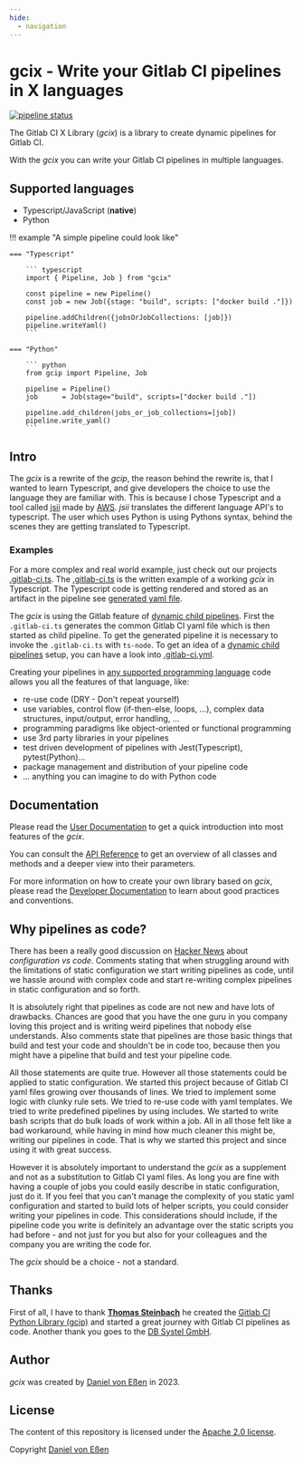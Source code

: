 ```yaml
---
hide:
  - navigation
---
```

# gcix - Write your Gitlab CI pipelines in X languages

[![pipeline status](https://gitlab.com/gcix/gcix/badges/main/pipeline.svg)](https://gitlab.com/gcix/gcix/-/commits/main)

The Gitlab CI X Library (*gcix*) is a library to create dynamic pipelines for Gitlab CI.
<!--
[User Documentation](https://dbsystel.gitlab.io/gitlab-ci-python-library/user/index.html) | [API Reference](https://dbsystel.gitlab.io/gitlab-ci-python-library/api/`gcix`/index.html) | [Developer Documentation](https://dbsystel.gitlab.io/gitlab-ci-python-library/developer/index.html) | [PyPI](https://pypi.org/project/`gcix`/) | [Docker Hub](https://hub.docker.com/r/thomass/`gcix`) -->

With the *gcix* you can write your Gitlab CI pipelines in multiple languages.

## Supported languages

* Typescript/JavaScript (**native**)
* Python

!!! example "A simple pipeline could look like"

    === "Typescript"

        ``` typescript
        import { Pipeline, Job } from "gcix"

        const pipeline = new Pipeline()
        const job = new Job({stage: "build", scripts: ["docker build ."]})

        pipeline.addChildren({jobsOrJobCollections: [job]})
        pipeline.writeYaml()
        ```

    === "Python"

        ``` python
        from gcip import Pipeline, Job

        pipeline = Pipeline()
        job      = Job(stage="build", scripts=["docker build ."])

        pipeline.add_children(jobs_or_job_collections=[job])
        pipeline.write_yaml()
        ```

## Intro

The *gcix* is a rewrite of the *gcip*, the reason behind the rewrite is, that I wanted to learn Typescript, and give
developers the choice to use the language they are familiar with. This is because I chose Typescript and a tool called [jsii][10] made by [AWS][11].
*jsii* translates the different language API's to typescript. The user which uses Python is using Pythons syntax, behind the scenes they are getting
translated to Typescript.

### Examples

For a more complex and real world example, just check out our projects [.gitlab-ci.ts][1]. The [.gitlab-ci.ts][1] is the written example of a working *gcix* in Typescript. The Typescript code is getting rendered and stored as an artifact in the pipeline see [generated yaml file][2].

The *gcix* is using the Gitlab feature of [dynamic child pipelines][3]. First the `.gitlab-ci.ts` generates the common Gitlab CI yaml file which is then started as child pipeline. To get the generated pipeline it is necessary to invoke the `.gitlab-ci.ts` with `ts-node`. To get an idea of a [dynamic child pipelines][3] setup, you can have a look into [.gitlab-ci.yml][4].

Creating your pipelines in [any supported programming language](#supported-languages) code allows you all the features of that language, like:

* re-use code (DRY - Don't repeat yourself)
* use variables, control flow (if-then-else, loops, ...), complex data structures, input/output, error handling, ...
* programming paradigms like object-oriented or functional programming
* use 3rd party libraries in your pipelines
* test driven development of pipelines with Jest(Typescript), pytest(Python)...
* package management and distribution of your pipeline code
* ... anything you can imagine to do with Python code

## Documentation

Please read the [User Documentation](https://gcix.gitlab.io/gcix) to get a quick introduction into most
features of the *gcix*.

You can consult the [API Reference](https://dbsystel.gitlab.io/gitlab-ci-python-library/api/`gcix`/index.html) to get an overview of all classes and methods
and a deeper view into their parameters.

For more information on how to create your own library based on *gcix*, please read the [Developer Documentation](https://dbsystel.gitlab.io/gitlab-ci-python-library/developer/index.html)
to learn about good practices and conventions.

## Why pipelines as code?

There has been a really good discussion on [Hacker News][5] about *configuration vs code*.
Comments stating that when struggling around with the limitations of static configuration we start writing pipelines as code, until we hassle
around with complex code and start re-writing complex pipelines in static configuration and so forth.

It is absolutely right that pipelines as code are not new and have lots of drawbacks. Chances are good that you have the one guru in you company
loving this project and is writing weird pipelines that nobody else understands. Also comments state that pipelines are those basic things that
build and test your code and shouldn't be in code too, because then you might have a pipeline that build and test your pipeline code.

All those statements are quite true. However all those statements could be applied to static configuration. We started this project because of
Gitlab CI yaml files growing over thousands of lines. We tried to implement some logic with clunky rule sets. We tried to re-use code with yaml templates.
We tried to write predefined pipelines by using includes. We started to write bash scripts that do bulk loads of work within a job. All in all
those felt like a bad workaround, while having in mind how much cleaner this might be, writing our pipelines in code. That is why we started
this project and since using it with great success.

However it is absolutely important to understand the *gcix* as a supplement and not as a substitution to Gitlab CI yaml files. As long you are fine
with having a couple of jobs you could easily describe in static configuration, just do it. If you feel that you can't manage the complexity of
you static yaml configuration and started to build lots of helper scripts, you could consider writing your pipelines in code. This considerations
should include, if the pipeline code you write is definitely an advantage over the static scripts you had before - and not just for you but also
for your colleagues and the company you are writing the code for.

The *gcix* should be a choice - not a standard.

## Thanks

First of all, I have to thank [**Thomas Steinbach**][7] he created the [Gitlab CI Python Library (gcip)][6] and started a great journey with Gitlab CI pipelines as code.
Another thank you goes to the [DB Systel GmbH][8].

## Author

*gcix* was created by [Daniel von Eßen][9] in 2023.

## License

The content of this repository is licensed under the [Apache 2.0 license](http://www.apache.org/licenses/LICENSE-2.0).

Copyright [Daniel von Eßen][9]

[1]: https://gitlab.com/gcix/gcix/-/blob/main/.gitlab-ci.ts
[2]: https://gitlab.com/gcix/gcix/-/jobs/artifacts/main/browse?job=generate-pipeline
[3]: https://docs.gitlab.com/ee/ci/parent_child_pipelines.html#dynamic-child-pipelines
[4]: https://gitlab.com/gcix/gcix/-/blob/main/.gitlab-ci.yml
[5]: https://news.ycombinator.com/item?id=26986493#26988105
[6]: https://gitlab.com/dbsystel/gitlab-ci-python-library
[7]: https://gitlab.com/thomassteinbach
[8]: https://www.dbsystel.de/
[9]: https://gitlab.com/dvonessen
[10]: https://aws.github.io/jsii/
[11]: https://aws.amazon.com/de/
